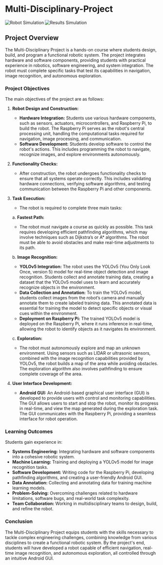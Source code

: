 # Multi-Disciplinary-Project

![Robot Simulation](robot.gif)
![Results Simulation](results.gif)

## Project Overview
The Multi-Disciplinary Project is a hands-on course where students design, build, and program a functional robotic system. The project integrates hardware and software components, providing students with practical experience in robotics, software engineering, and system integration. The robot must complete specific tasks that test its capabilities in navigation, image recognition, and autonomous exploration.

### Project Objectives
The main objectives of the project are as follows:

1. **Robot Design and Construction:**
   - **Hardware Integration:** Students use various hardware components, such as sensors, actuators, microcontrollers, and Raspberry Pi, to build the robot. The Raspberry Pi serves as the robot's central processing unit, handling the computational tasks required for navigation, image processing, and communication.
   - **Software Development:** Students develop software to control the robot's actions. This includes programming the robot to navigate, recognize images, and explore environments autonomously.

2. **Functionality Checks:**
   - After construction, the robot undergoes functionality checks to ensure that all systems operate correctly. This includes validating hardware connections, verifying software algorithms, and testing communication between the Raspberry Pi and other components.

3. **Task Execution:**
   - The robot is required to complete three main tasks:

   a. **Fastest Path:**
      - The robot must navigate a course as quickly as possible. This task requires developing efficient pathfinding algorithms, which may involve techniques such as Dijkstra’s or A* algorithms. The robot must be able to avoid obstacles and make real-time adjustments to its path.

   b. **Image Recognition:**
      - **YOLOv5 Integration:** The robot uses the YOLOv5 (You Only Look Once, version 5) model for real-time object detection and image recognition. Students collect and annotate training data, creating a dataset that the YOLOv5 model uses to learn and accurately recognize objects in the environment.
      - **Data Collection and Annotation:** To train the YOLOv5 model, students collect images from the robot’s camera and manually annotate them to create labeled training data. This annotated data is essential for training the model to detect specific objects or visual cues within the environment.
      - **Deployment on Raspberry Pi:** The trained YOLOv5 model is deployed on the Raspberry Pi, where it runs inference in real-time, allowing the robot to identify objects as it navigates its environment.

   c. **Exploration:**
      - The robot must autonomously explore and map an unknown environment. Using sensors such as LIDAR or ultrasonic sensors, combined with the image recognition capabilities provided by YOLOv5, the robot builds a map of the area while avoiding obstacles. The exploration algorithm also involves pathfinding to ensure complete coverage of the area.

4. **User Interface Development:**
   - **Android GUI:** An Android-based graphical user interface (GUI) is developed to provide users with control and monitoring capabilities. The GUI allows users to start and stop the robot, monitor its progress in real-time, and view the map generated during the exploration task. The GUI communicates with the Raspberry Pi, providing a seamless interface for robot operation.

### Learning Outcomes
Students gain experience in:
- **Systems Engineering:** Integrating hardware and software components into a cohesive robotic system.
- **Machine Learning:** Training and deploying a YOLOv5 model for image recognition tasks.
- **Software Development:** Writing code for the Raspberry Pi, developing pathfinding algorithms, and creating a user-friendly Android GUI.
- **Data Annotation:** Collecting and annotating data for training machine learning models.
- **Problem-Solving:** Overcoming challenges related to hardware limitations, software bugs, and real-world task complexity.
- **Team Collaboration:** Working in multidisciplinary teams to design, build, and refine the robot.

### Conclusion
The Multi-Disciplinary Project equips students with the skills necessary to tackle complex engineering challenges, combining knowledge from various disciplines to create a functional robotic system. By the project's end, students will have developed a robot capable of efficient navigation, real-time image recognition, and autonomous exploration, all controlled through an intuitive Android GUI.

